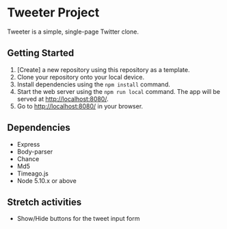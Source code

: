 # Tweeter Project

Tweeter is a simple, single-page Twitter clone.

## Getting Started

1. [Create] a new repository using this repository as a template.
2. Clone your repository onto your local device.
3. Install dependencies using the `npm install` command.
3. Start the web server using the `npm run local` command. The app will be served at <http://localhost:8080/>.
4. Go to <http://localhost:8080/> in your browser.

## Dependencies

- Express
- Body-parser
- Chance
- Md5
- Timeago.js
- Node 5.10.x or above

## Stretch activities
- Show/Hide buttons for the tweet input form
